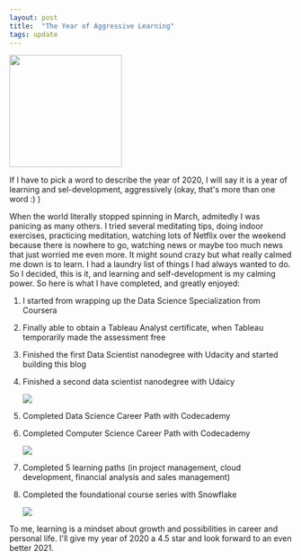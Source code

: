 ```yaml
---
layout: post
title:  "The Year of Aggressive Learning"
tags: update
---
```


<img src="https://github.com/tanyayt/tanyayt.github.io/blob/master/images/noun_License_.png?raw=true" width=200px>

If I have to pick a word to describe the year of 2020, I will say it is a year of learning and sel-development, aggressively (okay, that's more than one word :) ) 

When the world literally stopped spinning in March, admitedly I was panicing as many others. I tried several meditating tips, doing indoor exercises, practicing meditation, watching lots of Netflix over the weekend because there is nowhere to go, watching news or maybe too much news that just worried me even more. It might sound crazy but what really calmed me down is to learn. I had a laundry list of things I had always wanted to do. So I decided, this is it, and learning and self-development is my calming power. So here is what I have completed, and greatly enjoyed: 

1. I started from wrapping up the Data Science Specialization from Coursera 

2. Finally able to obtain a Tableau Analyst certificate, when Tableau temporarily made the assessment free 

3. Finished the first Data Scientist nanodegree with Udacity and started building this blog 

4. Finished a second data scientist nanodegree with Udaicy 

   <img src="https://github.com/tanyayt/tanyayt.github.io/blob/master/images/certificate2020-1.png?raw=true">

5. Completed Data Science Career Path with Codecademy 

6. Completed Computer Science Career Path with Codecademy 

   <img src="https://github.com/tanyayt/tanyayt.github.io/blob/master/images/certificate-2020-2.png?raw=true">

7. Completed 5 learning paths (in project management, cloud development, financial analysis and sales management)

8. Completed the foundational course series with Snowflake 

   <img src="https://github.com/tanyayt/tanyayt.github.io/blob/master/images/certificate-2020-3.png?raw=true">

To me, learning is a mindset about growth and possibilities in career and personal life. I'll give my year of 2020 a 4.5 star and look forward to an even better 2021. 
